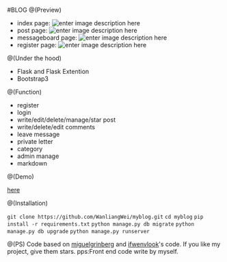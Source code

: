 #BLOG
@(Preview)
- index page:
![enter image description here](http://oexd8z06x.bkt.clouddn.com/%E6%9C%AA%E5%91%BD%E5%90%8D_meitu_0.jpg)
- post page:
![enter image description here](http://oexd8z06x.bkt.clouddn.com/%E6%9C%AA%E5%91%BD%E5%90%8D.jpg)
- messageboard page:
![enter image description here](http://oexd8z06x.bkt.clouddn.com/%E6%9C%AA%E5%91%BD%E5%90%8D_meitu_.jpg)
- register page:
![enter image description here](http://oexd8z06x.bkt.clouddn.com/2016-11-03%2016-35-14%E5%B1%8F%E5%B9%95%E6%88%AA%E5%9B%BE.png)

@(Under the hood)
- Flask and Flask Extention
- Bootstrap3

@(Function)

- register
- login
- write/edit/delete/manage/star post
- write/delete/edit comments
- leave message
- private letter
- category
- admin manage
- markdown

@(Demo)

[here](http://fawei.herokuapp.com/)

@(Installation)

`git clone https://github.com/WanliangWei/myblog.git`
`cd myblog`
`pip install -r requirements.txt`
`python manage.py db migrate`
`python manage.py db upgrade`
`python manage.py runserver`

@(PS)
Code based on [miguelgrinberg](https://github.com/miguelgrinberg/flasky) and [ifwenvlook](https://github.com/ifwenvlook/blog)'s code. If you like my project, give them stars. 
pps:Front end code write by myself.




